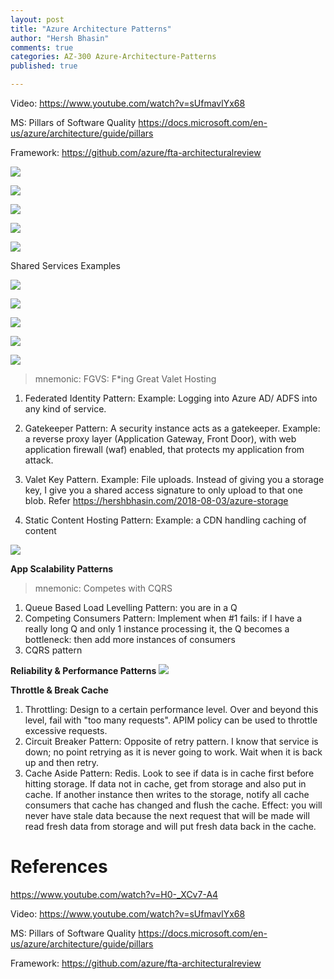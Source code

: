 ```yaml
---
layout: post
title: "Azure Architecture Patterns"
author: "Hersh Bhasin"
comments: true
categories: AZ-300 Azure-Architecture-Patterns
published: true

---
```


Video: https://www.youtube.com/watch?v=sUfmavlYx68

MS: Pillars of Software Quality https://docs.microsoft.com/en-us/azure/architecture/guide/pillars

Framework: https://github.com/azure/fta-architecturalreview

![](..\assets\best10.PNG)

![](..\assets\best9.PNG)

![](..\assets\best1.PNG)

![](..\assets\best2.PNG)

![](..\assets\best3.PNG)

Shared Services Examples

![](..\assets\best4.PNG)

![](..\assets\best5.PNG)

![](..\assets\best6.PNG)

![](..\assets\best7.PNG)

![](..\assets\best11.PNG)

> mnemonic: FGVS: F*ing Great Valet Hosting

1. Federated Identity Pattern:  Example: Logging into Azure AD/ ADFS into any kind of service.

2. Gatekeeper Pattern:  A security instance acts as a gatekeeper. Example: a reverse proxy layer (Application Gateway, Front Door), with web application firewall (waf) enabled, that protects my application from attack.

3. Valet Key Pattern. Example: File uploads. Instead of giving you a storage key, I give you a shared access signature to only upload to that one blob. Refer https://hershbhasin.com/2018-08-03/azure-storage

4. Static Content Hosting Pattern:  Example: a CDN handling caching of content

![](..\assets\best12.PNG)

**App Scalability Patterns**

>  mnemonic: Competes with CQRS

1. Queue Based Load Levelling Pattern:  you are in a Q
2. Competing Consumers Pattern:  Implement when  #1 fails: if I have a really long Q and only 1 instance processing it, the Q becomes a bottleneck: then add more instances of consumers
3. CQRS pattern

**Reliability & Performance Patterns**
![](..\assets\best13.PNG)

**Throttle & Break Cache**

1. Throttling:  Design to a certain performance level. Over and beyond this level, fail with "too many requests".  APIM policy can be used to throttle excessive requests.
2. Circuit Breaker Pattern:  Opposite of retry pattern. I know that service is down; no point retrying as it is never going to work. Wait when it is back up and then retry.
3. Cache Aside Pattern:  Redis. Look to see if data is in cache first before hitting storage. If data not in cache, get from storage  and also  put in cache. If another instance then writes to the storage, notify  all cache consumers that cache has changed and flush the cache. Effect: you will never have stale data because the next request that will be made will  read fresh data from storage and will put fresh data back in the cache.



# References

https://www.youtube.com/watch?v=H0-_XCv7-A4

Video: https://www.youtube.com/watch?v=sUfmavlYx68

MS: Pillars of Software Quality https://docs.microsoft.com/en-us/azure/architecture/guide/pillars

Framework: https://github.com/azure/fta-architecturalreview